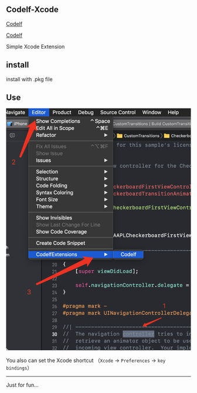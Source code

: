 ## Codelf-Xcode

[Codelf](https://unbug.github.io/codelf/)

[Codelf](https://github.com/unbug/codelf)

Simple Xcode Extension

## install

install with .pkg file

## Use

![codelf](https://github.com/xiushaomin/Codelf-Xcode/blob/master/codelfpic.png)


You also can set the Xcode shortcut （`Xcode` -> `Preferences` -> `key bindings`）

---

Just for fun...